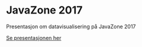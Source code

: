 # JavaZone 2017

Presentasjon om datavisualisering på JavaZone 2017

[Se presentasjonen her](https://holgerl.github.io/javazone-2017/)